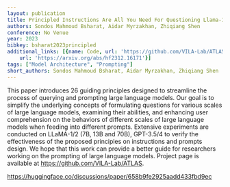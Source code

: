 ```yaml
---
layout: publication
title: Principled Instructions Are All You Need For Questioning Llama-1/2, GPT-3.5/4
authors: Sondos Mahmoud Bsharat, Aidar Myrzakhan, Zhiqiang Shen
conference: No Venue
year: 2023
bibkey: bsharat2023principled
additional_links: [{name: Code, url: 'https://github.com/VILA-Lab/ATLAS'}, {name: Paper,
    url: 'https://arxiv.org/abs/hf2312.16171'}]
tags: ["Model Architecture", "Prompting"]
short_authors: Sondos Mahmoud Bsharat, Aidar Myrzakhan, Zhiqiang Shen
---
```

This paper introduces 26 guiding principles designed to streamline the process of querying and prompting large language models. Our goal is to simplify the underlying concepts of formulating questions for various scales of large language models, examining their abilities, and enhancing user comprehension on the behaviors of different scales of large language models when feeding into different prompts. Extensive experiments are conducted on LLaMA-1/2 (7B, 13B and 70B), GPT-3.5/4 to verify the effectiveness of the proposed principles on instructions and prompts design. We hope that this work can provide a better guide for researchers working on the prompting of large language models. Project page is available at https://github.com/VILA-Lab/ATLAS.

https://huggingface.co/discussions/paper/658b9fe2925aadd433fbd9ec